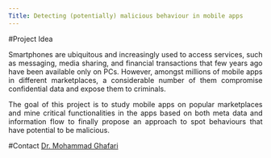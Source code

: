 ```yaml
---
Title: Detecting (potentially) malicious behaviour in mobile apps
---
```


#Project Idea

<div align="justify">

Smartphones are ubiquitous and increasingly used to access services, such as messaging, media sharing, and financial transactions that few years ago have been available only on PCs. However, amongst millions of mobile apps in different marketplaces, a considerable number of them compromise confidential data and expose them to criminals.   

The goal of this project is to study mobile apps on popular marketplaces and mine critical functionalities in the apps based on both meta data and information flow to finally propose an approach to spot behaviours that have potential to be malicious.

</div>

#Contact
[Dr. Mohammad Ghafari](%base_url%/staff/Mohammad-Ghafari)
